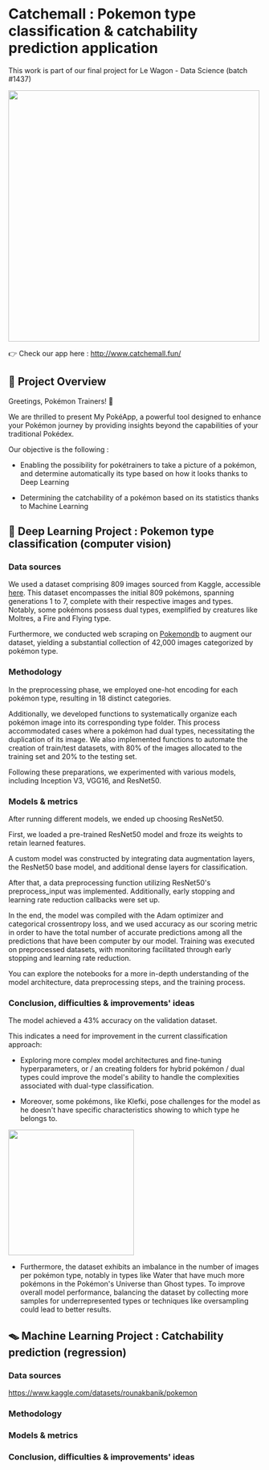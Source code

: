 # Catchemall : Pokemon type classification & catchability prediction application
This work is part of our final project for Le Wagon - Data Science (batch #1437)

<img src='https://i.pinimg.com/originals/d5/d5/33/d5d5333d5085402243e6c642f764f4b8.gif'  width="500">

👉 Check our app here : http://www.catchemall.fun/


## 🤖 Project Overview
Greetings, Pokémon Trainers! 🎉

We are thrilled to present My PokéApp, a powerful tool designed to enhance your Pokémon journey by providing insights beyond the capabilities of your traditional Pokédex.

Our objective is the following :

- Enabling the possibility for pokétrainers to take a picture of a pokémon, and determine automatically its type based on how it looks thanks to Deep Learning

- Determining the catchability of a pokémon based on its statistics thanks to Machine Learning

## 📸 Deep Learning Project : Pokemon type classification (computer vision)

### Data sources
We used a dataset comprising 809 images sourced from Kaggle, accessible [here](https://www.kaggle.com/datasets/vishalsubbiah/pokemon-images-and-types). This dataset encompasses the initial 809 pokémons, spanning generations 1 to 7, complete with their respective images and types. Notably, some pokémons possess dual types, exemplified by creatures like Moltres, a Fire and Flying type.

Furthermore, we conducted web scraping on [Pokemondb](https://pokemondb.net/) to augment our dataset, yielding a substantial collection of 42,000 images categorized by pokémon type.

### Methodology
In the preprocessing phase, we employed one-hot encoding for each pokémon type, resulting in 18 distinct categories.

Additionally, we developed functions to systematically organize each pokémon image into its corresponding type folder. This process accommodated cases where a pokémon had dual types, necessitating the duplication of its image. We also implemented functions to automate the creation of train/test datasets, with 80% of the images allocated to the training set and 20% to the testing set.

Following these preparations, we experimented with various models, including Inception V3, VGG16, and ResNet50.

### Models & metrics
After running different models, we ended up choosing ResNet50.

First, we loaded a pre-trained ResNet50 model and froze its weights to retain learned features.

A custom model was constructed by integrating data augmentation layers, the ResNet50 base model, and additional dense layers for classification.

After that, a data preprocessing function utilizing ResNet50's preprocess_input was implemented. Additionally, early stopping and learning rate reduction callbacks were set up.

In the end, the model was compiled with the Adam optimizer and categorical crossentropy loss, and we used accuracy as our scoring metric in order to have the total number of accurate predictions among all the predictions that have been computer by our model. Training was executed on preprocessed datasets, with monitoring facilitated through early stopping and learning rate reduction.

You can explore the notebooks for a more in-depth understanding of the model architecture, data preprocessing steps, and the training process.

### Conclusion, difficulties & improvements' ideas
The model achieved a 43% accuracy on the validation dataset.

This indicates a need for improvement in the current classification approach:


- Exploring more complex model architectures and fine-tuning hyperparameters, or / an creating folders for hybrid pokémon / dual types could improve the model's ability to handle the complexities associated with dual-type classification.

- Moreover, some pokémons, like Klefki, pose challenges for the model as he doesn't have specific characteristics showing to which type he belongs to.

<img src='https://www.pokepedia.fr/images/b/be/Trousselin-XY.png'  width="250">

- Furthermore, the dataset exhibits an imbalance in the number of images per pokémon type, notably in types like Water that have much more pokémons in the Pokémon's Universe than Ghost types. To improve overall model performance, balancing the dataset by collecting more samples for underrepresented types or techniques like oversampling could lead to better results.

## 🪤 Machine Learning Project : Catchability prediction (regression)

### Data sources
https://www.kaggle.com/datasets/rounakbanik/pokemon

### Methodology


### Models & metrics


### Conclusion, difficulties & improvements' ideas
